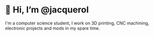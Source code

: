 # 👋 Hi, I’m @jacquerol
I'm a computer science student, I work on 3D printing, CNC machining, electronic projects and mods in my spare time.
<!---
jacquerol/jacquerol is a ✨ special ✨ repository because its `README.md` (this file) appears on your GitHub profile.
You can click the Preview link to take a look at your changes.
--->
